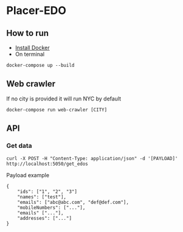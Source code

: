 # Placer-EDO

## How to run

- [Install Docker](https://docs.docker.com/engine/install/)
- On terminal

```
docker-compose up --build
```

## Web crawler

If no city is provided it will run NYC by default

```
docker-compose run web-crawler [CITY]
```

## API

### Get data
```
curl -X POST -H "Content-Type: application/json" -d '[PAYLOAD]' http://localhost:5050/get_edos
```

Payload example
```
{
    "ids": ["1", "2", "3"]
    "names": ["test"],
    "emails": ["abc@abc.com", "def@def.com"],
    "mobileNumbers": ["..."],
    "emails" ["..."],
    "addresses": ["..."]
}
```
